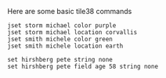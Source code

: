 
Here are some basic tile38 commands

```
jset storm michael color purple
jset storm michael location corvallis
jset smith michele color green
jset smith michele location earth

set hirshberg pete string none
set hirshberg pete field age 58 string none
```
